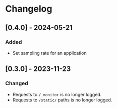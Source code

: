 # Changelog

## [0.4.0] - 2024-05-21

### Added

- Set sampling rate for an application

## [0.3.0] - 2023-11-23

### Changed

- Requests to `/_monitor` is no longer logged.
- Requests to `/static/` paths is no longer logged.

